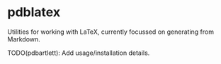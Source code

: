 # pdblatex
Utilities for working with LaTeX, currently focussed on generating from Markdown.

TODO(pdbartlett): Add usage/installation details.

